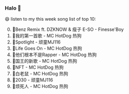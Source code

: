 

### Halo 👋

😄 listen to my this week song list of top 10:

0. 🌈Benz Remix ft. DZKNOW & 瘦子 E-SO - Finesse'Boy
1. 🌈我的第一首歌 - MC HotDog 热狗
2. 🌈Spotlight - 顽童MJ116
3. 🌈Life Goes On - MC HotDog 热狗
4. 🌈他们根本不是Rapper - MC HotDog 热狗
5. 🌈国王的新歌 - MC HotDog 热狗
6. 🌈NFT - MC HotDog 热狗
7. 🌈白老鼠 - MC HotDog 热狗
8. 🌈2030 - 顽童MJ116
9. 🌈烦死人 - MC HotDog 热狗

